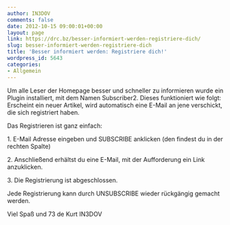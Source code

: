 ```yaml
---
author: IN3DOV
comments: false
date: 2012-10-15 09:00:01+00:00
layout: page
link: https://drc.bz/besser-informiert-werden-registriere-dich/
slug: besser-informiert-werden-registriere-dich
title: 'Besser informiert werden: Registriere dich!'
wordpress_id: 5643
categories:
- Allgemein
---
```


Um alle Leser der Homepage besser und schneller zu informieren wurde ein Plugin installiert, mit dem Namen Subscriber2. Dieses funktioniert wie folgt: Erscheint ein neuer Artikel, wird automatisch eine E-Mail an jene verschickt, die sich registriert haben.

Das Registrieren ist ganz einfach:

1. E-Mail Adresse eingeben und SUBSCRIBE anklicken (den findest du in der rechten Spalte)

2. Anschließend erhältst du eine E-Mail, mit der Aufforderung ein Link anzuklicken.

3. Die Registrierung ist abgeschlossen.

Jede Registrierung kann durch UNSUBSCRIBE wieder rückgängig gemacht werden.

Viel Spaß und 73 de Kurt IN3DOV
